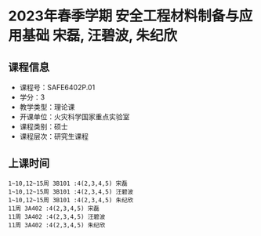 # 2023年春季学期 安全工程材料制备与应用基础 宋磊, 汪碧波, 朱纪欣






## 课程信息

- 课程号：SAFE6402P.01
- 学分：3
- 教学类型：理论课
- 开课单位：火灾科学国家重点实验室
- 课程类别：硕士
- 课程层次：研究生课程

## 上课时间

```
1~10,12~15周 3B101 :4(2,3,4,5) 宋磊
1~10,12~15周 3B101 :4(2,3,4,5) 汪碧波
1~10,12~15周 3B101 :4(2,3,4,5) 朱纪欣
11周 3A402 :4(2,3,4,5) 宋磊
11周 3A402 :4(2,3,4,5) 汪碧波
11周 3A402 :4(2,3,4,5) 朱纪欣
```

